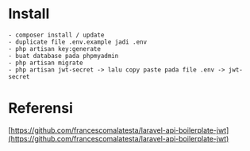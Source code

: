 
# Install
	- composer install / update
    - duplicate file .env.example jadi .env 
    - php artisan key:generate
    - buat database pada phpmyadmin 
    - php artisan migrate
    - php artisan jwt-secret -> lalu copy paste pada file .env -> jwt-secret 

# Referensi

[https://github.com/francescomalatesta/laravel-api-boilerplate-jwt](https://github.com/francescomalatesta/laravel-api-boilerplate-jwt)
